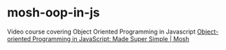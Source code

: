 # mosh-oop-in-js
Video course covering Object Oriented Programming in Javascript
[Object-oriented Programming in JavaScript: Made Super Simple | Mosh](https://www.youtube.com/watch?v=PFmuCDHHpwk)
